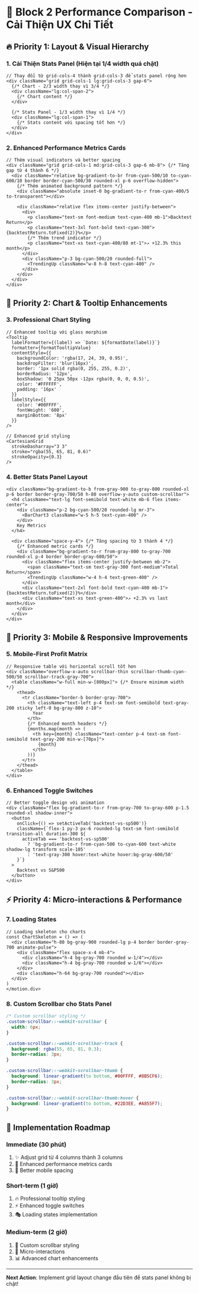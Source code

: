 # 🎯 Block 2 Performance Comparison - Cải Thiện UX Chi Tiết

## 🔥 **Priority 1: Layout & Visual Hierarchy**

### **1. Cải Thiện Stats Panel (Hiện tại 1/4 width quá chật)**
```tsx
// Thay đổi từ grid-cols-4 thành grid-cols-3 để stats panel rộng hơn
<div className="grid grid-cols-1 lg:grid-cols-3 gap-6">
  {/* Chart - 2/3 width thay vì 3/4 */}
  <div className="lg:col-span-2">
    {/* Chart content */}
  </div>
  
  {/* Stats Panel - 1/3 width thay vì 1/4 */}
  <div className="lg:col-span-1">
    {/* Stats content với spacing tốt hơn */}
  </div>
</div>
```

### **2. Enhanced Performance Metrics Cards**
```tsx
// Thêm visual indicators và better spacing
<div className="grid grid-cols-1 md:grid-cols-3 gap-6 mb-8"> {/* Tăng gap từ 4 thành 6 */}
  <div className="relative bg-gradient-to-br from-cyan-500/10 to-cyan-600/10 border border-cyan-500/30 rounded-xl p-6 overflow-hidden">
    {/* Thêm animated background pattern */}
    <div className="absolute inset-0 bg-gradient-to-r from-cyan-400/5 to-transparent"></div>
    
    <div className="relative flex items-center justify-between">
      <div>
        <p className="text-sm font-medium text-cyan-400 mb-1">Backtest Return</p>
        <p className="text-3xl font-bold text-cyan-300">{backtestReturn.toFixed(2)}%</p>
        {/* Thêm trend indicator */}
        <p className="text-xs text-cyan-400/80 mt-1">↗ +12.3% this month</p>
      </div>
      <div className="p-3 bg-cyan-500/20 rounded-full">
        <TrendingUp className="w-8 h-8 text-cyan-400" />
      </div>
    </div>
  </div>
</div>
```

## 🎨 **Priority 2: Chart & Tooltip Enhancements**

### **3. Professional Chart Styling**
```tsx
// Enhanced tooltip với glass morphism
<Tooltip 
  labelFormatter={(label) => `Date: ${formatDate(label)}`}
  formatter={formatTooltipValue}
  contentStyle={{
    backgroundColor: 'rgba(17, 24, 39, 0.95)',
    backdropFilter: 'blur(16px)',
    border: '1px solid rgba(0, 255, 255, 0.2)',
    borderRadius: '12px',
    boxShadow: '0 25px 50px -12px rgba(0, 0, 0, 0.5)',
    color: '#FFFFFF',
    padding: '16px'
  }}
  labelStyle={{
    color: '#00FFFF',
    fontWeight: '600',
    marginBottom: '8px'
  }}
/>

// Enhanced grid styling
<CartesianGrid 
  strokeDasharray="3 3" 
  stroke="rgba(55, 65, 81, 0.6)"
  strokeOpacity={0.3}
/>
```

### **4. Better Stats Panel Layout**
```tsx
<div className="bg-gradient-to-b from-gray-900 to-gray-800 rounded-xl p-6 border border-gray-700/50 h-80 overflow-y-auto custom-scrollbar">
  <h4 className="text-lg font-semibold text-white mb-6 flex items-center">
    <div className="p-2 bg-cyan-500/20 rounded-lg mr-3">
      <BarChart3 className="w-5 h-5 text-cyan-400" />
    </div>
    Key Metrics
  </h4>
  
  <div className="space-y-4"> {/* Tăng spacing từ 3 thành 4 */}
    {/* Enhanced metric cards */}
    <div className="bg-gradient-to-r from-gray-800 to-gray-700 rounded-xl p-4 border border-gray-600/50">
      <div className="flex items-center justify-between mb-2">
        <span className="text-sm text-gray-300 font-medium">Total Return</span>
        <TrendingUp className="w-4 h-4 text-green-400" />
      </div>
      <div className="text-2xl font-bold text-cyan-400 mb-1">{backtestReturn.toFixed(2)}%</div>
      <div className="text-xs text-green-400">↗ +2.3% vs last month</div>
    </div>
  </div>
</div>
```

## 📱 **Priority 3: Mobile & Responsive Improvements**

### **5. Mobile-First Profit Matrix**
```tsx
// Responsive table với horizontal scroll tốt hơn
<div className="overflow-x-auto scrollbar-thin scrollbar-thumb-cyan-500/50 scrollbar-track-gray-700">
  <table className="w-full min-w-[800px]"> {/* Ensure minimum width */}
    <thead>
      <tr className="border-b border-gray-700">
        <th className="text-left p-4 text-sm font-semibold text-gray-200 sticky left-0 bg-gray-800 z-10">
          Year
        </th>
        {/* Enhanced month headers */}
        {months.map(month => (
          <th key={month} className="text-center p-4 text-sm font-semibold text-gray-200 min-w-[70px]">
            {month}
          </th>
        ))}
      </tr>
    </thead>
  </table>
</div>
```

### **6. Enhanced Toggle Switches**
```tsx
// Better toggle design với animation
<div className="flex bg-gradient-to-r from-gray-700 to-gray-600 p-1.5 rounded-xl shadow-inner">
  <button
    onClick={() => setActiveTab('backtest-vs-sp500')}
    className={`flex-1 py-3 px-6 rounded-lg text-sm font-semibold transition-all duration-300 ${
      activeTab === 'backtest-vs-sp500'
        ? 'bg-gradient-to-r from-cyan-500 to-cyan-600 text-white shadow-lg transform scale-105'
        : 'text-gray-300 hover:text-white hover:bg-gray-600/50'
    }`}
  >
    Backtest vs S&P500
  </button>
</div>
```

## ⚡ **Priority 4: Micro-interactions & Performance**

### **7. Loading States**
```tsx
// Loading skeleton cho charts
const ChartSkeleton = () => (
  <div className="h-80 bg-gray-900 rounded-lg p-4 border border-gray-700 animate-pulse">
    <div className="flex space-x-4 mb-4">
      <div className="h-4 bg-gray-700 rounded w-1/4"></div>
      <div className="h-4 bg-gray-700 rounded w-1/6"></div>
    </div>
    <div className="h-64 bg-gray-700 rounded"></div>
  </div>
)
</motion.div>
```

### **8. Custom Scrollbar cho Stats Panel**
```css
/* Custom scrollbar styling */
.custom-scrollbar::-webkit-scrollbar {
  width: 6px;
}

.custom-scrollbar::-webkit-scrollbar-track {
  background: rgba(55, 65, 81, 0.3);
  border-radius: 3px;
}

.custom-scrollbar::-webkit-scrollbar-thumb {
  background: linear-gradient(to bottom, #00FFFF, #8B5CF6);
  border-radius: 3px;
}

.custom-scrollbar::-webkit-scrollbar-thumb:hover {
  background: linear-gradient(to bottom, #22D3EE, #A855F7);
}
```

## 🎯 **Implementation Roadmap**

### **Immediate (30 phút)**
1. ✨ Adjust grid từ 4 columns thành 3 columns
2. 🎨 Enhanced performance metrics cards
3. 📱 Better mobile spacing

### **Short-term (1 giờ)**
1. 🔥 Professional tooltip styling
2. ⚡ Enhanced toggle switches
3. 🎭 Loading states implementation

### **Medium-term (2 giờ)**
1. 🌟 Custom scrollbar styling
2. 🎯 Micro-interactions
3. 📊 Advanced chart enhancements

---

**Next Action**: Implement grid layout change đầu tiên để stats panel không bị chật!